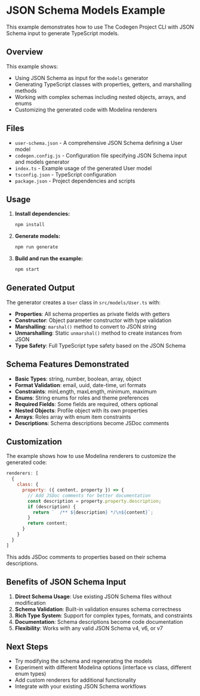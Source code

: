 # JSON Schema Models Example

This example demonstrates how to use The Codegen Project CLI with JSON Schema input to generate TypeScript models.

## Overview

This example shows:
- Using JSON Schema as input for the `models` generator
- Generating TypeScript classes with properties, getters, and marshalling methods
- Working with complex schemas including nested objects, arrays, and enums
- Customizing the generated code with Modelina renderers

## Files

- `user-schema.json` - A comprehensive JSON Schema defining a User model
- `codegen.config.js` - Configuration file specifying JSON Schema input and models generator
- `index.ts` - Example usage of the generated User model
- `tsconfig.json` - TypeScript configuration
- `package.json` - Project dependencies and scripts

## Usage

1. **Install dependencies:**
   ```bash
   npm install
   ```

2. **Generate models:**
   ```bash
   npm run generate
   ```

3. **Build and run the example:**
   ```bash
   npm start
   ```

## Generated Output

The generator creates a `User` class in `src/models/User.ts` with:

- **Properties**: All schema properties as private fields with getters
- **Constructor**: Object parameter constructor with type validation
- **Marshalling**: `marshal()` method to convert to JSON string
- **Unmarshalling**: Static `unmarshal()` method to create instances from JSON
- **Type Safety**: Full TypeScript type safety based on the JSON Schema

## Schema Features Demonstrated

- **Basic Types**: string, number, boolean, array, object
- **Format Validation**: email, uuid, date-time, uri formats
- **Constraints**: minLength, maxLength, minimum, maximum
- **Enums**: String enums for roles and theme preferences
- **Required Fields**: Some fields are required, others optional
- **Nested Objects**: Profile object with its own properties
- **Arrays**: Roles array with enum item constraints
- **Descriptions**: Schema descriptions become JSDoc comments

## Customization

The example shows how to use Modelina renderers to customize the generated code:

```js
renderers: [
  {
    class: {
      property: ({ content, property }) => {
        // Add JSDoc comments for better documentation
        const description = property.property.description;
        if (description) {
          return `  /** ${description} */\n${content}`;
        }
        return content;
      }
    }
  }
]
```

This adds JSDoc comments to properties based on their schema descriptions.

## Benefits of JSON Schema Input

1. **Direct Schema Usage**: Use existing JSON Schema files without modification
2. **Schema Validation**: Built-in validation ensures schema correctness
3. **Rich Type System**: Support for complex types, formats, and constraints
4. **Documentation**: Schema descriptions become code documentation
5. **Flexibility**: Works with any valid JSON Schema v4, v6, or v7

## Next Steps

- Try modifying the schema and regenerating the models
- Experiment with different Modelina options (interface vs class, different enum types)
- Add custom renderers for additional functionality
- Integrate with your existing JSON Schema workflows

